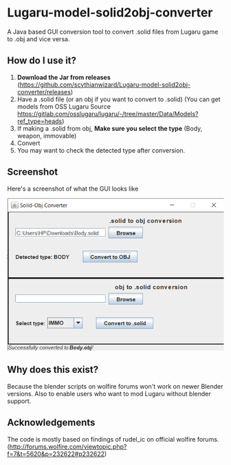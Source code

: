 # Lugaru-model-solid2obj-converter
A Java based GUI conversion tool to convert .solid files from Lugaru game to .obj and vice versa.

## How do I use it?
1. **Download the Jar from releases** (https://github.com/scythianwizard/Lugaru-model-solid2obj-converter/releases)
2. Have a .solid file (or an obj if you want to convert to .solid) (You can get models from OSS Lugaru Source https://gitlab.com/osslugaru/lugaru/-/tree/master/Data/Models?ref_type=heads)
3. If making a .solid from obj, **Make sure you select the type** (Body, weapon, immovable)
4. Convert
5. You may want to check the detected type after conversion. 

## Screenshot
Here's a screenshot of what the GUI looks like

![](/lugaru-solid2obj-screenshot.png)

## Why does this exist?
Because the blender scripts on wolfire forums won't work on newer Blender versions.
Also to enable users who want to mod Lugaru without blender support.

## Acknowledgements
The code is mostly based on findings of rudel_ic on official wolfire forums.
(http://forums.wolfire.com/viewtopic.php?f=7&t=5620&p=232622#p232622)
